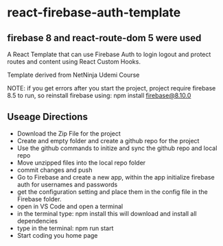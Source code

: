 ﻿# react-firebase-auth-template
 ## firebase 8 and react-route-dom 5 were used
 
 A React Template that can use Firebase Auth to login logout and protect routes and content using React Custom Hooks.
 
 Template derived from NetNinja Udemi Course
 
 NOTE: if you get errors after you start the project, project require firebase 8.5 to run, so reinstall firebase using: npm install firebase@8.10.0
 
 ## Useage Directions
 - Download the Zip File for the project
 - Create and empty folder and create a github repo for the project
 - Use the github commands to initize and sync the github repo and local repo
 - Move unzipped files into the local repo folder
 - commit changes and push
 - Go to Firebase and create a new app, within the app initialize firebase auth for usernames and passwords
 - get the configuration setting and place them in the config file in the Firebase folder.
 - open in VS Code and open a terminal
 - in the terminal type: npm install   this will download and install all dependencies
 - type in the terminal: npm run start
 - Start coding you home page
